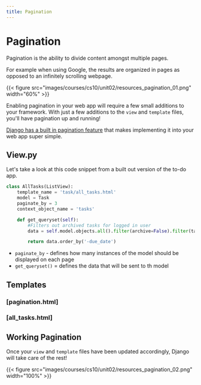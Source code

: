 ```yaml
---
title: Pagination
---
```


# Pagination

Pagination is the ability to divide content amongst multiple pages. 


For example when using Google, the results are organized in pages as opposed to an infinitely scrolling webpage. 

{{< figure src="images/courses/cs10/unit02/resources_pagination_01.png" width="60%"  >}}


Enabling pagination in your web app will require a few small additions to your framework. With just a few additions to the `view` and `template` files, you'll have pagination up and running!


[Django has a built in pagination feature](https://docs.djangoproject.com/en/3.2/topics/pagination/) 
 that makes implementing it into your web app super simple.

## View.py 

Let's take a look at this code snippet from a built out version of the to-do app. 

```python {hl_lines=["4","7"]}  
class AllTasks(ListView):
    template_name = 'task/all_tasks.html' 
    model = Task
    paginate_by = 3
    context_object_name = 'tasks'

    def get_queryset(self):
        #Filters out archived tasks for logged in user
        data = self.model.objects.all().filter(archive=False).filter(task_user=self.request.user)

        return data.order_by('-due_date') 
```
- `paginate_by` - defines how many instances of the model should be displayed on each page
- `get_queryset()` = defines the data that will be sent to th model 




## Templates

### [pagination.html]


### [all_tasks.html]


## Working Pagination 
Once your `view` and `template` files have been updated accordingly, Django will take care of the rest! 

{{< figure src="images/courses/cs10/unit02/resources_pagination_02.png" width="100%"  >}}

